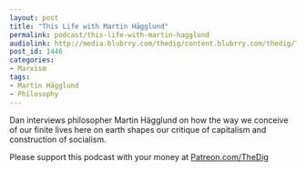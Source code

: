 ```yaml
---
layout: post
title: "This Life with Martin Hägglund"
permalink: podcast/this-life-with-martin-hagglund
audiolink: http://media.blubrry.com/thedig/content.blubrry.com/thedig/The_Dig-EP_237-Hagglund.mp3
post_id: 1446
categories: 
- Marxism
tags: 
- Martin Hägglund
- Philosophy
---
```


Dan interviews philosopher Martin Hägglund on how the way we conceive of our finite lives here on earth shapes our critique of capitalism and construction of socialism.

Please support this podcast with your money at 
[Patreon.com/TheDig](http://Patreon.com/TheDig)